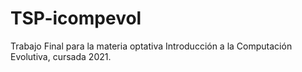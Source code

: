 # TSP-icompevol
Trabajo Final para la materia optativa Introducción a la Computación Evolutiva, cursada 2021.
